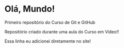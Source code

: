 # Olá, Mundo!
 Primeiro repositório do Curso de Git e GitHub

Repositório criado durante uma aula do Curso em Vídeo!!

Essa linha eu adicionei diretamente no site!
